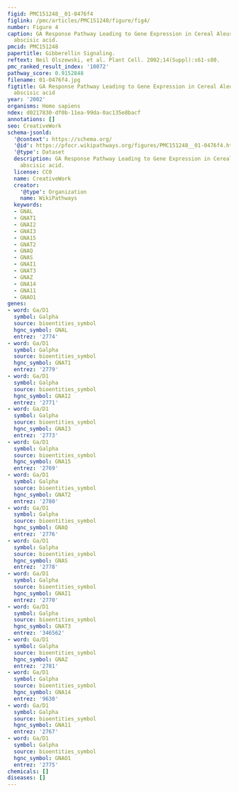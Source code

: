 ```yaml
---
figid: PMC151248__01-0476f4
figlink: /pmc/articles/PMC151248/figure/fig4/
number: Figure 4
caption: GA Response Pathway Leading to Gene Expression in Cereal Aleurone Cells.ABA,
  abscisic acid.
pmcid: PMC151248
papertitle: Gibberellin Signaling.
reftext: Neil Olszewski, et al. Plant Cell. 2002;14(Suppl):s61-s80.
pmc_ranked_result_index: '10072'
pathway_score: 0.9152848
filename: 01-0476f4.jpg
figtitle: GA Response Pathway Leading to Gene Expression in Cereal Aleurone Cells.ABA,
  abscisic acid
year: '2002'
organisms: Homo sapiens
ndex: d0217830-df0b-11ea-99da-0ac135e8bacf
annotations: []
seo: CreativeWork
schema-jsonld:
  '@context': https://schema.org/
  '@id': https://pfocr.wikipathways.org/figures/PMC151248__01-0476f4.html
  '@type': Dataset
  description: GA Response Pathway Leading to Gene Expression in Cereal Aleurone Cells.ABA,
    abscisic acid.
  license: CC0
  name: CreativeWork
  creator:
    '@type': Organization
    name: WikiPathways
  keywords:
  - GNAL
  - GNAT1
  - GNAI2
  - GNAI3
  - GNA15
  - GNAT2
  - GNAQ
  - GNAS
  - GNAI1
  - GNAT3
  - GNAZ
  - GNA14
  - GNA11
  - GNAO1
genes:
- word: Ga/D1
  symbol: Galpha
  source: bioentities_symbol
  hgnc_symbol: GNAL
  entrez: '2774'
- word: Ga/D1
  symbol: Galpha
  source: bioentities_symbol
  hgnc_symbol: GNAT1
  entrez: '2779'
- word: Ga/D1
  symbol: Galpha
  source: bioentities_symbol
  hgnc_symbol: GNAI2
  entrez: '2771'
- word: Ga/D1
  symbol: Galpha
  source: bioentities_symbol
  hgnc_symbol: GNAI3
  entrez: '2773'
- word: Ga/D1
  symbol: Galpha
  source: bioentities_symbol
  hgnc_symbol: GNA15
  entrez: '2769'
- word: Ga/D1
  symbol: Galpha
  source: bioentities_symbol
  hgnc_symbol: GNAT2
  entrez: '2780'
- word: Ga/D1
  symbol: Galpha
  source: bioentities_symbol
  hgnc_symbol: GNAQ
  entrez: '2776'
- word: Ga/D1
  symbol: Galpha
  source: bioentities_symbol
  hgnc_symbol: GNAS
  entrez: '2778'
- word: Ga/D1
  symbol: Galpha
  source: bioentities_symbol
  hgnc_symbol: GNAI1
  entrez: '2770'
- word: Ga/D1
  symbol: Galpha
  source: bioentities_symbol
  hgnc_symbol: GNAT3
  entrez: '346562'
- word: Ga/D1
  symbol: Galpha
  source: bioentities_symbol
  hgnc_symbol: GNAZ
  entrez: '2781'
- word: Ga/D1
  symbol: Galpha
  source: bioentities_symbol
  hgnc_symbol: GNA14
  entrez: '9630'
- word: Ga/D1
  symbol: Galpha
  source: bioentities_symbol
  hgnc_symbol: GNA11
  entrez: '2767'
- word: Ga/D1
  symbol: Galpha
  source: bioentities_symbol
  hgnc_symbol: GNAO1
  entrez: '2775'
chemicals: []
diseases: []
---
```

